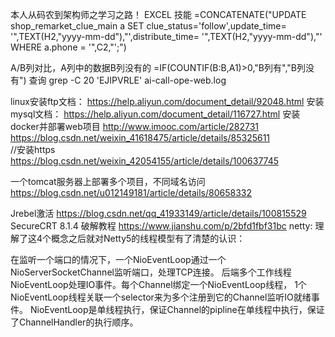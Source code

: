 本人从码农到架构师之学习之路！
EXCEL 技能
=CONCATENATE("UPDATE shop_remarket_clue_main a SET clue_status='follow',update_time= '",TEXT(H2,"yyyy-mm-dd"),"',distribute_time= '",TEXT(H2,"yyyy-mm-dd"),"' WHERE a.phone = '",C2,"';")

A/B列对比，A列中的数据B列没有的
=IF(COUNTIF(B:B,A1)>0,"B列有","B列没有")
查询
grep -C 20 'EJIPVRLE' ai-call-ope-web.log

linux安装ftp文档：
https://help.aliyun.com/document_detail/92048.html
安装mysql文档：
https://help.aliyun.com/document_detail/116727.html
安装docker并部署web项目
http://www.imooc.com/article/282731
https://blog.csdn.net/weixin_41618475/article/details/85325611  
//安装https
https://blog.csdn.net/weixin_42054155/article/details/100637745


一个tomcat服务器上部署多个项目，不同域名访问
https://blog.csdn.net/u012149181/article/details/80658332

Jrebel激活
https://blog.csdn.net/qq_41933149/article/details/100815529
SecureCRT 8.1.4 破解教程
https://www.jianshu.com/p/2bfd1fbf31bc
netty:
理解了这4个概念之后就对Netty5的线程模型有了清楚的认识：

在监听一个端口的情况下，一个NioEventLoop通过一个NioServerSocketChannel监听端口，处理TCP连接。
后端多个工作线程NioEventLoop处理IO事件。每个Channel绑定一个NioEventLoop线程，
1个NioEventLoop线程关联一个selector来为多个注册到它的Channel监听IO就绪事件。
NioEventLoop是单线程执行，保证Channel的pipline在单线程中执行，保证了ChannelHandler的执行顺序。


